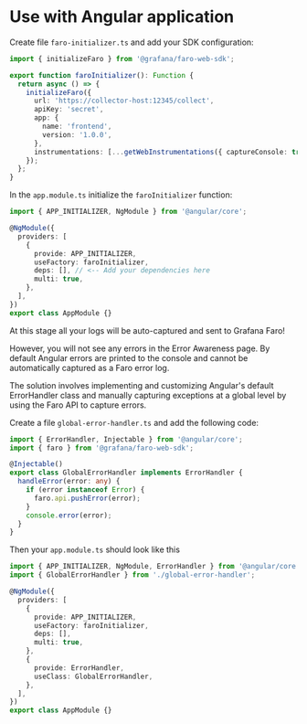 # Use with Angular application

Create file `faro-initializer.ts` and add your SDK configuration:

```typescript
import { initializeFaro } from '@grafana/faro-web-sdk';

export function faroInitializer(): Function {
  return async () => {
    initializeFaro({
      url: 'https://collector-host:12345/collect',
      apiKey: 'secret',
      app: {
        name: 'frontend',
        version: '1.0.0',
      },
      instrumentations: [...getWebInstrumentations({ captureConsole: true, captureConsoleDisabledLevels: [] })],
    });
  };
}
```

In the `app.module.ts` initialize the `faroInitializer` function:

```typescript
import { APP_INITIALIZER, NgModule } from '@angular/core';

@NgModule({
  providers: [
    {
      provide: APP_INITIALIZER,
      useFactory: faroInitializer,
      deps: [], // <-- Add your dependencies here
      multi: true,
    },
  ],
})
export class AppModule {}
```

At this stage all your logs will be auto-captured and sent to Grafana Faro!

However, you will not see any errors in the Error Awareness page.
By default Angular errors are printed to the console and
cannot be automatically captured as a Faro error log.

The solution involves implementing and customizing Angular's
default ErrorHandler class and manually capturing exceptions
at a global level by using the Faro API to capture errors.

Create a file `global-error-handler.ts` and add the following code:

```typescript
import { ErrorHandler, Injectable } from '@angular/core';
import { faro } from '@grafana/faro-web-sdk';

@Injectable()
export class GlobalErrorHandler implements ErrorHandler {
  handleError(error: any) {
    if (error instanceof Error) {
      faro.api.pushError(error);
    }
    console.error(error);
  }
}
```

Then your `app.module.ts` should look like this

```typescript
import { APP_INITIALIZER, NgModule, ErrorHandler } from '@angular/core';
import { GlobalErrorHandler } from './global-error-handler';

@NgModule({
  providers: [
    {
      provide: APP_INITIALIZER,
      useFactory: faroInitializer,
      deps: [],
      multi: true,
    },
    {
      provide: ErrorHandler,
      useClass: GlobalErrorHandler,
    },
  ],
})
export class AppModule {}
```
